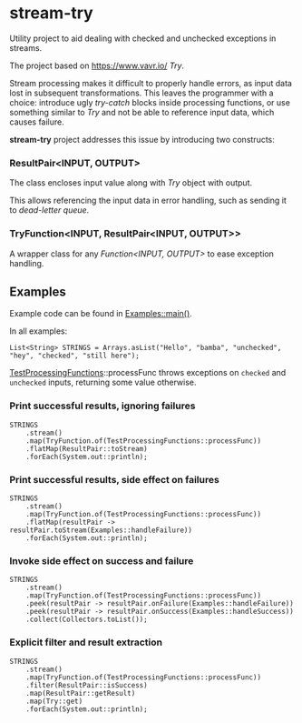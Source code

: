 # stream-try

Utility project to aid dealing with checked and unchecked exceptions in streams.

The project based on https://www.vavr.io/ _Try_.

Stream processing makes it difficult to properly handle errors, as input data lost in subsequent transformations.
This leaves the programmer with a choice: introduce ugly _try-catch_ blocks inside processing functions, or use something similar to _Try_ and not be able to reference input data, which causes failure.

**stream-try** project addresses this issue by introducing two constructs:

### ResultPair<INPUT, OUTPUT> 
The class encloses input value along with _Try_ object with output.

This allows referencing the input data in error handling, such as sending it to _dead-letter queue_.

### TryFunction<INPUT, ResultPair<INPUT, OUTPUT>>
A wrapper class for any _Function<INPUT, OUTPUT>_ to ease exception handling.

## Examples
Example code can be found in [Examples::main()](src/test/java/net/grayswander/streamutils/streamtry/Examples.java).

In all examples:
```
List<String> STRINGS = Arrays.asList("Hello", "bamba", "unchecked", "hey", "checked", "still here");
```
[TestProcessingFunctions](src/test/java/net/grayswander/streamutils/streamtry/TestProcessingFunctions.java)::processFunc throws exceptions on `checked` and `unchecked` inputs, returning some value otherwise.

### Print successful results, ignoring failures

```
STRINGS
    .stream()
    .map(TryFunction.of(TestProcessingFunctions::processFunc))
    .flatMap(ResultPair::toStream)
    .forEach(System.out::println);
```

### Print successful results, side effect on failures
```
STRINGS
    .stream()
    .map(TryFunction.of(TestProcessingFunctions::processFunc))
    .flatMap(resultPair -> resultPair.toStream(Examples::handleFailure))
    .forEach(System.out::println);
```

### Invoke side effect on success and failure
```
STRINGS
    .stream()
    .map(TryFunction.of(TestProcessingFunctions::processFunc))
    .peek(resultPair -> resultPair.onFailure(Examples::handleFailure))
    .peek(resultPair -> resultPair.onSuccess(Examples::handleSuccess))
    .collect(Collectors.toList());
```

### Explicit filter and result extraction
```
STRINGS
    .stream()
    .map(TryFunction.of(TestProcessingFunctions::processFunc))
    .filter(ResultPair::isSuccess)
    .map(ResultPair::getResult)
    .map(Try::get)
    .forEach(System.out::println);
```